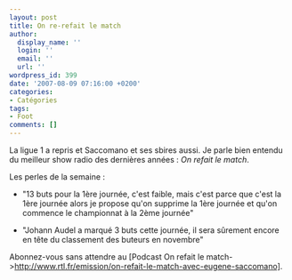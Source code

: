 ```yaml
---
layout: post
title: On re-refait le match
author:
  display_name: ''
  login: ''
  email: ''
  url: ''
wordpress_id: 399
date: '2007-08-09 07:16:00 +0200'
categories:
- Catégories
tags:
- Foot
comments: []
---
```

La ligue 1 a repris et Saccomano et ses sbires aussi. Je parle bien entendu du meilleur show radio des dernières années : *On refait le match*.

Les perles de la semaine :

- "13 buts pour la 1ère journée, c'est faible, mais c'est parce que c'est la 1ère journée alors je propose qu'on supprime la 1ère journée et qu'on commence le championnat à la 2ème journée"

- "Johann Audel a marqué 3 buts cette journée, il sera sûrement encore en tête du classement des buteurs en novembre"

Abonnez-vous sans attendre au [Podcast On refait le match->http://www.rtl.fr/emission/on-refait-le-match-avec-eugene-saccomano].
